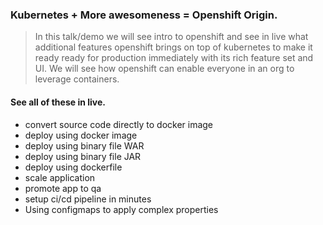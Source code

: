 ###  Kubernetes + More awesomeness = Openshift Origin.

> In this talk/demo we will see intro to openshift and see in live what additional features openshift brings on top of kubernetes to make it ready ready for production immediately with its rich feature set and UI.
>  We will see how openshift can enable everyone in an org to leverage containers.   

#### See all of these in live.

* convert source code directly to docker image
* deploy using docker image
* deploy using binary file WAR
* deploy using binary file JAR
* deploy using dockerfile
* scale application
* promote app to qa
* setup ci/cd pipeline in minutes
* Using configmaps to apply complex properties
